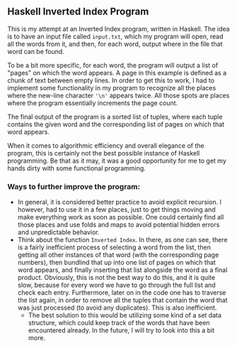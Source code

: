 ## Haskell Inverted Index Program

This is my attempt at an Inverted Index program, written in Haskell.
The idea is to have an input file called `input.txt`, which my program
will open, read all the words from it, and then, for each word, output
where in the file that word can be found.

To be a bit more specific, for each word, the program will output a list
of "pages" on which the word appears. A page in this example is defined as
a chunk of text between empty lines. In order to get this to work, I had 
to implement some functionality in my program to recognize all the places 
where the new-line character `'\n'` appears twice. All those spots are places 
where the program essentially increments the page count.

The final output of the program is a sorted list of tuples, where each
tuple contains the given word and the corresponding list of pages on which 
that word appears.

When it comes to algorithmic efficiency and overall elegance of the program,
this is certainly not the best possible instance of Haskell programming.
Be that as it may, it was a good opportunity for me to get my hands dirty
with some functional programming.

### Ways to further improve the program:
* In general, it is considered better practice to avoid explicit recursion.
I however, had to use it in a few places, just to get things moving and
make everything work as soon as possible. One could certainly find all
those places and use folds and maps to avoid potential hidden errors and
unpredictable behavior.
* Think about the function `Inverted Index`. In there, as one can see,
there is a fairly inefficient process of selecting a word from the list,
then getting all other instances of that word (with the corresponding page
numbers), then bundlind that up into one list of pages on which that word
appears, and finally inserting that list alongside the word as a final product.
Obviously, this is not the best way to do this, and it is quite slow, because
for every word we have to go through the full list and check each entry.
Furthermore, later on in the code one has to traverse the list again, in order
to remove all the tuples that contain the word that was just processed (to
avoid any duplicates). This is also inefficient.
    * The best solution to this would be utilizing some kind of a set data
    structure, which could keep track of the words that have been encountered
    already. In the future, I will try to look into this a bit more.
